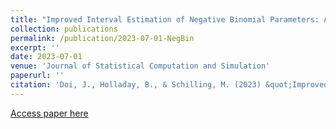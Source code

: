 ```yaml
---
title: "Improved Interval Estimation of Negative Binomial Parameters: A Coverage Probability Approach"
collection: publications
permalink: /publication/2023-07-01-NegBin
excerpt: ''
date: 2023-07-01
venue: 'Journal of Statistical Computation and Simulation'
paperurl: ''
citation: 'Doi, J., Holladay, B., & Schilling, M. (2023) &quot;Improved Interval Estimation of Negative Binomial Parameters: A Coverage Probability Approach,&quot; <i>Journal of Statistical Computation and Simulation</i>'
---
```

[Access paper here](https://amstat.tandfonline.com/doi/full/10.1080/00949655.2023.2235046)
